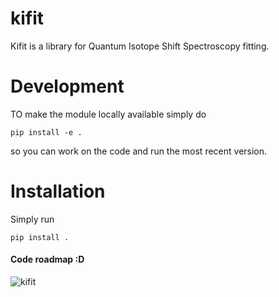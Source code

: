 # kifit

Kifit is a library for Quantum Isotope Shift Spectroscopy fitting.





# Development


TO make the module locally available simply do

    pip install -e .


so you can work on the code and run the most recent version.



# Installation

Simply run

    pip install .


#### Code roadmap :D


![kifit](https://github.com/MatteoRobbiati/kifit/assets/62071516/564edd8b-cc81-42d0-ba0f-b1d6357cd93c)
